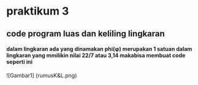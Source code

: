 # praktikum 3
## code program luas dan keliling lingkaran
#### dalam lingkaran ada yang dinamakan phi(φ) merupakan 1 satuan dalam lingkaran yang mmilikin nilai 22/7 atau 3,14 makabisa membuat code seperti ini
![Gambar1] (rumusK&L.png)
